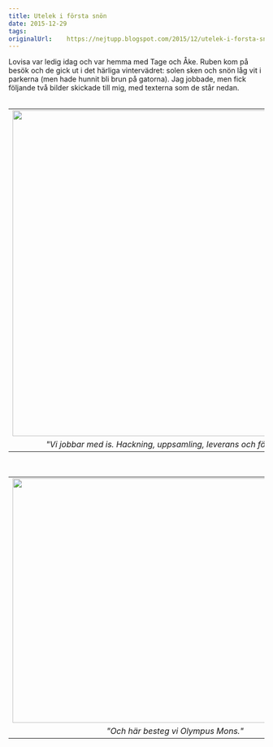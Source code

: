 ```yaml
---
title: Utelek i första snön
date: 2015-12-29
tags: 	
originalUrl:	https://nejtupp.blogspot.com/2015/12/utelek-i-forsta-snon.html
---
```


<div dir="ltr" style="text-align: left;" trbidi="on">Lovisa var ledig idag och var hemma med Tage och Åke. Ruben kom på besök och de gick ut i det härliga vintervädret: solen sken och snön låg vit i parkerna (men hade hunnit bli brun på gatorna). Jag jobbade, men fick följande två bilder skickade till mig, med texterna som de står nedan.<div><br>
<table align="center" cellpadding="0" cellspacing="0" class="tr-caption-container" style="margin-left: auto; margin-right: auto; text-align: center;"><tbody>
<tr>
    <td style="text-align: center;"><img src="../../images/IMG_5214.JPG" width="640"></i></a></td>
</tr>
<tr>
    <td class="tr-caption" style="text-align: center;">       
        <div class="p1"><i>"Vi jobbar med is. Hackning, uppsamling, leverans och försäljning".</i>
        </div>
    </td>
</tr>
</tbody></table>
<div style="text-align: center;"><br></div>
<table align="center" cellpadding="0" cellspacing="0" class="tr-caption-container" style="margin-left: auto; margin-right: auto; text-align: center;"><tbody>
<tr><td style="text-align: center;">
<a href="http://3.bp.blogspot.com/-2yaTSxga7gY/VoLxhRF9XXI/AAAAAAAAE9I/8QUwrrgwYB4/s1600/IMG_5211.JPG" imageanchor="1" style="margin-left: auto; margin-right: auto;">
<img border="0" height="480" src="../../images/IMG_5211.JPG" width="640">
</td></tr>
<tr><td class="tr-caption" style="text-align: center;">       
<div class="p1"><i>"Och här besteg vi Olympus Mons."</i></div></td></tr></tbody></table>
<div style="text-align: center;"><br>
</div><div style="text-align: center;"><br>
</div><div style="text-align: center;"><br></div><div style="text-align: center;"><br>
</div><div style="text-align: center;"><br></div><div style="text-align: center;"><br>
</div><div style="text-align: center;"><br>
</div><div style="text-align: center;"><br></div><div style="text-align: center;"><br>
</div><div style="text-align: center;"><br>
</div><div style="text-align: center;"><br></div><div style="text-align: center;"><br>
</div><div style="text-align: center;"><br>
</div><div style="text-align: center;"><br></div></div></div>
